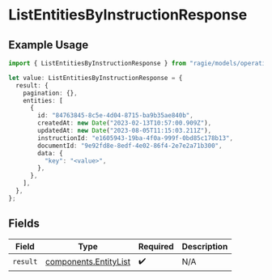 # ListEntitiesByInstructionResponse

## Example Usage

```typescript
import { ListEntitiesByInstructionResponse } from "ragie/models/operations";

let value: ListEntitiesByInstructionResponse = {
  result: {
    pagination: {},
    entities: [
      {
        id: "84763845-8c5e-4d04-8715-ba9b35ae840b",
        createdAt: new Date("2023-02-13T10:57:00.909Z"),
        updatedAt: new Date("2023-08-05T11:15:03.211Z"),
        instructionId: "e1605943-19ba-4f0a-999f-0bd85c178b13",
        documentId: "9e92fd8e-8edf-4e02-86f4-2e7e2a71b300",
        data: {
          "key": "<value>",
        },
      },
    ],
  },
};
```

## Fields

| Field                                                          | Type                                                           | Required                                                       | Description                                                    |
| -------------------------------------------------------------- | -------------------------------------------------------------- | -------------------------------------------------------------- | -------------------------------------------------------------- |
| `result`                                                       | [components.EntityList](../../models/components/entitylist.md) | :heavy_check_mark:                                             | N/A                                                            |